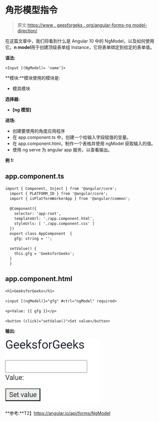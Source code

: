 # 角形模型指令

> 原文:[https://www . geesforgeks . org/angular-forms-ng model-direction/](https://www.geeksforgeeks.org/angular-forms-ngmodel-directive/)

在这篇文章中，我们将看到什么是 Angular 10 中的 NgModel，以及如何使用它。**n model**用于创建顶级表单组 Instance，它将表单绑定到给定的表单值。

**语法:**

```
<Input [(NgModel)= 'name']>
```

**模块:**模块使用的模块是:

*   模具模块

**选择器:**

*   **[ng 模型]**

**进场:**

*   创建要使用的角度应用程序
*   在 app.component.ts 中，创建一个给输入字段赋值的变量。
*   在 app.component.html，制作一个表格并使用 ngModel 获取输入的值。
*   使用 ng serve 为 angular app 服务，以查看输出。

**例 1:**

## app.component.ts

```
import { Component, Inject } from '@angular/core';
  import { PLATFORM_ID } from '@angular/core';
  import { isPlatformWorkerApp } from '@angular/common';

  @Component({
    selector: 'app-root',
    templateUrl: './app.component.html',
    styleUrls: [ './app.component.css' ]
  })
  export class AppComponent  {
    gfg: string = '';

  setValue() {
    this.gfg = 'GeeksforGeeks';
  }
  }
```

## app.component.html

```
<h1>GeeksforGeeks</h1>

<input [(ngModel)]="gfg" #ctrl="ngModel" required>

<p>Value: {{ gfg }}</p>

<button (click)="setValue()">Set value</button>
```

**输出:**

![](img/59fa556be8cb5493ebdd76b392c59921.png)

**参考:**T2】https://angular.io/api/forms/NgModel